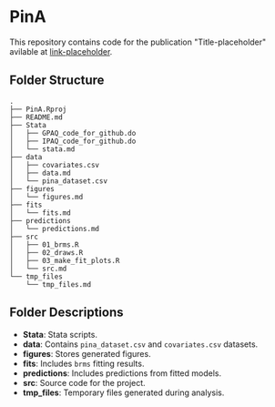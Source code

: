 # PinA

This repository contains code for the publication "Title-placeholder" avilable at [link-placeholder]().

## Folder Structure

```
.
├── PinA.Rproj
├── README.md
├── Stata
│   ├── GPAQ_code_for_github.do
│   ├── IPAQ_code_for_github.do
│   └── stata.md
├── data
│   ├── covariates.csv
│   ├── data.md
│   └── pina_dataset.csv
├── figures
│   └── figures.md
├── fits
│   └── fits.md
├── predictions
│   └── predictions.md
├── src
│   ├── 01_brms.R
│   ├── 02_draws.R
│   ├── 03_make_fit_plots.R
│   └── src.md
└── tmp_files
    └── tmp_files.md
```


## Folder Descriptions
- **Stata**: Stata scripts.
- **data**: Contains `pina_dataset.csv` and `covariates.csv` datasets.
- **figures**: Stores generated figures.
- **fits**: Includes `brms` fitting results.
- **predictions**: Includes predictions from fitted models.
- **src**: Source code for the project.
- **tmp_files**: Temporary files generated during analysis.
